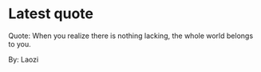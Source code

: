 # Latest quote 

Quote: When you realize there is nothing lacking, the whole world belongs to you. 

By: Laozi
